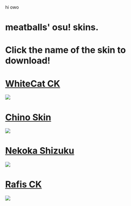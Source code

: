 hi owo
# meatballs' osu! skins.
# Click the name of the skin to download!

# [WhiteCat CK](https://skins.osuck.net/index.php?newsid=1107)
![](https://vixylium.s-ul.eu/wD8oNAMk)

# [Chino Skin](http://www.mediafire.com/file/hy8nut0yjv1zcbm/Jay%2527s_chino_by_Shioraosu.osk/file)
![](https://osu.ppy.sh/ss/15217002/ddf9)

# [Nekoka Shizuku](https://www.dropbox.com/s/i5u1nhh1dx019p8/-%20Nekoha%20Shizuku%20-.osk?dl=0)
![](https://osu.ppy.sh/ss/15217013/be47)

# [Rafis CK](http://www.mediafire.com/file/i2caw8jxwk5u7dm/-_%2523_Rafis_2k18_%255B1.1%255D_%2528CK%2529.osk/file)
![](https://skins.osuck.net/uploads/posts/2019-04/1554634754_screenshot3572.jpg)
